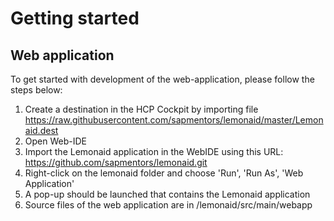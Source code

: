 # Getting started

## Web application

To get started with development of the web-application, please follow the steps below:

1. Create a destination in the HCP Cockpit by importing file https://raw.githubusercontent.com/sapmentors/lemonaid/master/Lemonaid.dest
1. Open Web-IDE
1. Import the Lemonaid application in the WebIDE using this URL: https://github.com/sapmentors/lemonaid.git
1. Right-click on the lemonaid folder and choose 'Run', 'Run As', 'Web Application'
1. A pop-up should be launched that contains the Lemonaid application
1. Source files of the web application are in /lemonaid/src/main/webapp
